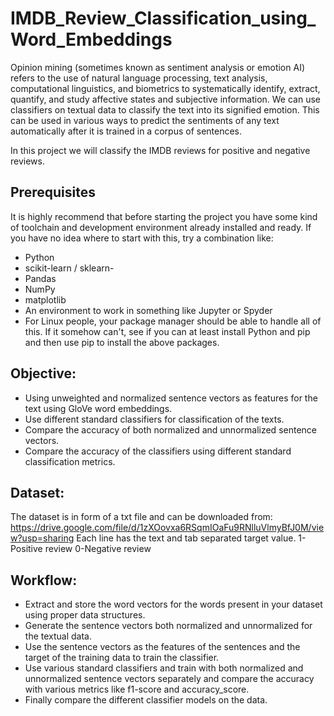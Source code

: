 # IMDB_Review_Classification_using_Word_Embeddings
Opinion mining (sometimes known as sentiment analysis or emotion AI) refers to the use of natural language processing, text analysis, computational linguistics, and biometrics to systematically identify, extract, quantify, and study affective states and subjective information.
We can use classifiers on textual data to classify the text into its signified emotion. This can be used in various ways to predict the sentiments of any text automatically after it is trained in a corpus of sentences.

In this project we will classify the IMDB reviews for positive and negative reviews.

## Prerequisites
It is highly recommend that before starting the project you have some kind of toolchain and development environment already installed and ready. If you have no idea where to start with this, try a combination like:
- Python
- scikit-learn / sklearn- 
- Pandas
- NumPy
- matplotlib
- An environment to work in something like Jupyter or Spyder
- For Linux people, your package manager should be able to handle all of this. If it somehow can't, see if you can at least install Python and pip and then use pip to install the above packages.

## Objective:
- Using unweighted and normalized sentence vectors as features for the text using GloVe word embeddings.
- Use different standard classifiers for classification of the texts.
- Compare the accuracy of both normalized and unnormalized sentence vectors.
- Compare the accuracy of the classifiers using different standard classification metrics.

## Dataset:
The dataset is in form of a txt file and can be downloaded from:
https://drive.google.com/file/d/1zXOovxa6RSqmIOaFu9RNlluVlmyBfJ0M/view?usp=sharing
Each line has the text and tab separated target value.
1-Positive review
0-Negative review

## Workflow:
- Extract and store the word vectors for the words present in your dataset using proper data structures.
- Generate the sentence vectors both normalized and unnormalized for the textual data.
- Use the sentence vectors as the features of the sentences and the target of the training data to train the classifier.
- Use various standard classifiers and train with both normalized and unnormalized sentence vectors separately and compare the accuracy with various metrics like f1-score and accuracy_score.
- Finally compare the different classifier models on the data.
